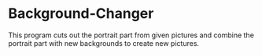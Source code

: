# Background-Changer
This program cuts out the portrait part from given pictures and combine the portrait part with new backgrounds to create new pictures.
